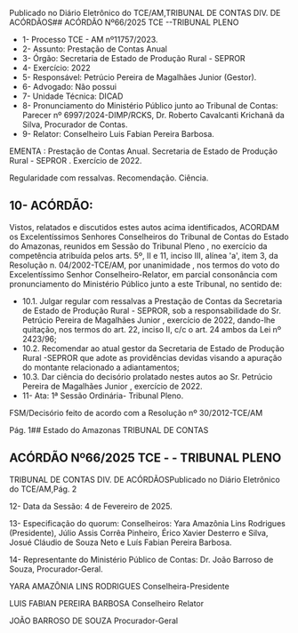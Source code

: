 Publicado  no  Diário  Eletrônico do TCE/AM,TRIBUNAL DE CONTAS DIV. DE ACÓRDÃOS## ACÓRDÃO Nº66/2025  TCE --TRIBUNAL PLENO

- 1- Processo TCE - AM nº11757/2023.
- 2- Assunto: Prestação de Contas Anual
- 3- Órgão: Secretaria de Estado de Produção Rural - SEPROR
- 4- Exercício: 2022
- 5- Responsável: Petrúcio Pereira de Magalhães Junior (Gestor).
- 6- Advogado: Não possui
- 7- Unidade Técnica: DICAD
- 8- Pronunciamento  do  Ministério  Público  junto  ao  Tribunal  de  Contas: Parecer  nº 6997/2024-DIMP/RCKS,  Dr.  Roberto  Cavalcanti  Krichanã  da  Silva,  Procurador  de Contas.
- 9- Relator: Conselheiro Luis Fabian Pereira Barbosa.

EMENTA : Prestação  de  Contas  Anual.  Secretaria de Estado de Produção Rural - SEPROR . Exercício de 2022.

Regularidade com ressalvas. Recomendação. Ciência.

## 10-  ACÓRDÃO:

Vistos, relatados e discutidos estes autos acima identificados, ACORDAM os Excelentíssimos Senhores Conselheiros do Tribunal de Contas do Estado do Amazonas, reunidos em Sessão do Tribunal Pleno , no exercício da competência atribuída pelos arts. 5º, II e  11,  inciso  III, alínea  'a', item  3,  da  Resolução  n.  04/2002-TCE/AM, por unanimidade , nos  termos  do  voto  do  Excelentíssimo  Senhor  Conselheiro-Relator, em parcial consonância com pronunciamento do Ministério Público junto a este Tribunal, no sentido de:

- 10.1. Julgar regular com ressalvas a Prestação de Contas da Secretaria de Estado de Produção Rural - SEPROR, sob a responsabilidade do Sr. Petrúcio Pereira de Magalhães Junior ,  exercício de 2022, dando-lhe quitação, nos termos do art. 22, inciso II, c/c o art. 24 ambos da Lei nº 2423/96;
- 10.2. Recomendar ao  atual  gestor  da  Secretaria  de  Estado  de  Produção Rural -SEPROR  que  adote  as  providências  devidas  visando  a apuração do montante relacionado a adiantamentos;
- 10.3. Dar  ciência do  decisório  prolatado  nestes  autos  ao Sr.  Petrúcio Pereira de Magalhães Junior , exercício de 2022.
- 11-  Ata: 1ª Sessão Ordinária- Tribunal Pleno.

FSM/Decisório feito de acordo com a Resolução nº 30/2012-TCE/AM

Pág. 1## Estado do Amazonas TRIBUNAL DE CONTAS

## ACÓRDÃO Nº66/2025  TCE - - TRIBUNAL PLENO

TRIBUNAL DE CONTAS DIV. DE ACÓRDÃOSPublicado  no  Diário  Eletrônico do TCE/AM,Pág. 2

12-  Data da Sessão: 4 de Fevereiro de 2025.

13-  Especificação do quorum: Conselheiros: Yara Amazônia Lins Rodrigues (Presidente), Júlio Assis Corrêa Pinheiro, Érico Xavier Desterro e Silva, Josué Cláudio de Souza Neto e Luís Fabian Pereira Barbosa.

14-  Representante  do  Ministério  Público  de  Contas: Dr.  João  Barroso  de  Souza, Procurador-Geral.

YARA AMAZÔNIA LINS RODRIGUES Conselheira-Presidente

LUIS FABIAN PEREIRA BARBOSA Conselheiro Relator

JOÃO BARROSO DE SOUZA Procurador-Geral
